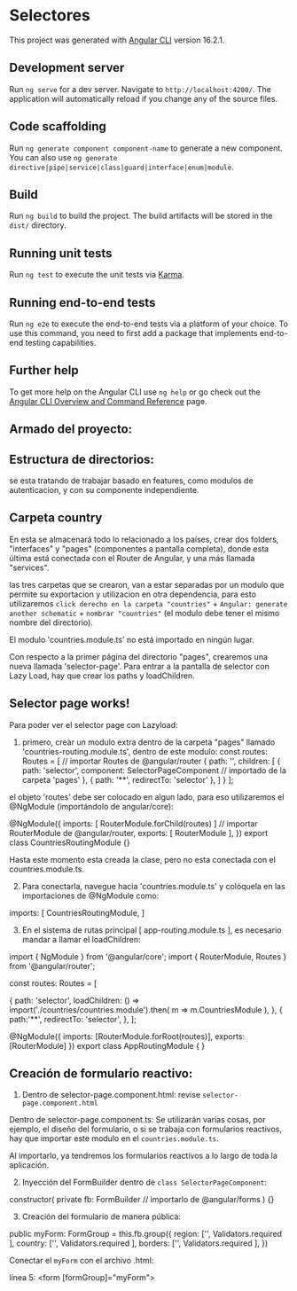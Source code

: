 # Selectores

This project was generated with [Angular CLI](https://github.com/angular/angular-cli) version 16.2.1.

## Development server

Run `ng serve` for a dev server. Navigate to `http://localhost:4200/`. The application will automatically reload if you change any of the source files.

## Code scaffolding

Run `ng generate component component-name` to generate a new component. You can also use `ng generate directive|pipe|service|class|guard|interface|enum|module`.

## Build

Run `ng build` to build the project. The build artifacts will be stored in the `dist/` directory.

## Running unit tests

Run `ng test` to execute the unit tests via [Karma](https://karma-runner.github.io).

## Running end-to-end tests

Run `ng e2e` to execute the end-to-end tests via a platform of your choice. To use this command, you need to first add a package that implements end-to-end testing capabilities.

## Further help

To get more help on the Angular CLI use `ng help` or go check out the [Angular CLI Overview and Command Reference](https://angular.io/cli) page.

## Armado del proyecto:

## Estructura de directorios:

se esta tratando de trabajar basado en features, como modulos de autenticacion, y con su componente independiente.

## Carpeta country

En esta se almacenará todo lo relacionado a los países, crear dos folders, "interfaces" y "pages" (componentes a pantalla completa), donde esta última está conectada con el Router de Angular, y una más llamada "services".

las tres carpetas que se crearon, van a estar separadas por un modulo que permite su exportacion  y utilizacion en otra dependencia, para esto utilizaremos `click derecho en la carpeta "countries"` + `Angular: generate another schematic` + `nombrar "countries"` (el modulo debe tener el mismo nombre del directorio).

El modulo 'countries.module.ts' no está importado en ningún lugar.

Con respecto a la primer página del directorio "pages", crearemos una nueva llamada 'selector-page'. Para entrar a la pantalla de selector con Lazy Load, hay que crear los paths y loadChildren.

## Selector page works!

Para poder ver el selector page con Lazyload:

1. primero, crear un modulo extra dentro de la carpeta "pages" llamado 'countries-routing.module.ts', dentro de este modulo:
  const routes: Routes = [    // importar Routes de @angular/router
    {
      path: '',
      children: [
        { path: 'selector', component: SelectorPageComponent // importado de la carpeta 'pages' },
        { path: '**', redirectTo: 'selector' },
      ]
    }
  ];

  el objeto 'routes' debe ser colocado en algun lado, para eso utilizaremos el @NgModule (importándolo de angular/core):

  @NgModule({
    imports: [ RouterModule.forChild(routes) ] // importar RouterModule de @angular/router,
    exports: [ RouterModule ],
  })
  export class CountriesRoutingModule {}

Hasta este momento esta creada la clase, pero no esta conectada con el countries.module.ts.

2. Para conectarla, navegue hacia 'countries.module.ts' y colóquela en las importaciones de @NgModule como:

imports: [
  CountriesRoutingModule,
]

3. En el sistema de rutas principal [ app-routing.module.ts ], es necesario mandar a llamar el loadChildren:

  import { NgModule } from '@angular/core';
import { RouterModule, Routes } from '@angular/router';

const routes: Routes = [

  {
    path: 'selector',
    loadChildren: () => import('./countries/countries.module').then( m => m.CountriesModule ),
  },
  {
    path:'**',
    redirectTo: 'selector',
  },
];

@NgModule({
  imports: [RouterModule.forRoot(routes)],
  exports: [RouterModule]
})
export class AppRoutingModule { }

## Creación de formulario reactivo:

1. Dentro de selector-page.component.html: revise `selector-page.component.html`

Dentro de selector-page.component.ts: 
  Se utilizarán varias cosas, por ejemplo, el diseño del formulario, o si se trabaja con formularios reactivos, hay que importar este modulo en el `countries.module.ts`.

Al importarlo, ya tendremos los formularios reactivos a lo largo de toda la aplicación.

2. Inyección del FormBuilder dentro de `class SelectorPageComponent`:

  constructor(
    private fb: FormBuilder // importarlo de @angular/forms
  ) {}

3. Creación del formulario de manera pública:

  public myForm: FormGroup = this.fb.group({
    region:  ['', Validators.required ],
    country: ['', Validators.required ],
    borders: ['', Validators.required ],
  })

Conectar el `myForm` con el archivo .html:

línea 5:     <form [formGroup]="myForm">

